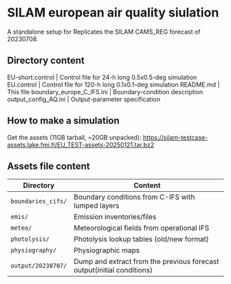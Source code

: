 # SILAM european air quality siulation

A standalone setup for 
Replicates the SILAM CAMS_REG forecast of 20230708.



## Directory content

 EU-short.control            | Control file for 24-h long 0.5x0.5-deg simulation 
 EU.control                  | Control file for 120-h long 0.1x0.1-deg simulation
 README.md                   | This file
 boundary_europe_C_IFS.ini   | Boundary-condition description
 output_config_AQ.ini        | Output-parameter specification



## How to make a simulation



Get the assets (11GB tarball, ~20GB unpacked):
https://silam-testcase-assets.lake.fmi.fi/EU_TEST-assets-20250121.tar.bz2




## Assets file content

|Directory             | Content |
|---|---|
| `boundaries_cifs/`   | Boundary conditions from C-IFS with lumped layers                       | 
| `emis/`              | Emission inventories/files                                              | 
| `meteo/`             | Meteorological fields from operational IFS                              | 
| `photolysis/`        | Photolysis lookup tables (old/new format)                               | 
| `physiography/`      | Physiographic maps                                                      | 
| `output/20230707/`   | Dump and extract from the previous forecast output(initial conditions)  | 
